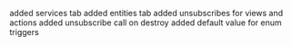 added services tab
added entities tab
added unsubscribes for views and actions
added unsubscribe call on destroy
added default value for enum triggers
